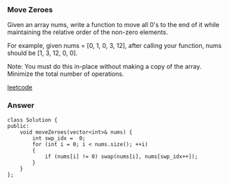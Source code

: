 ### Move Zeroes
Given an array nums, write a function to move all 0's to the end of it while maintaining the relative order of the non-zero elements.

For example, given nums = [0, 1, 0, 3, 12], after calling your function, nums should be [1, 3, 12, 0, 0].

Note:
You must do this in-place without making a copy of the array.
Minimize the total number of operations.

[leetcode](https://leetcode.com/problems/move-zeroes/description/)

### Answer 

	class Solution {
	public:
	    void moveZeroes(vector<int>& nums) {
	        int swp_idx =  0;
	        for (int i = 0; i < nums.size(); ++i)
	        {
	            if (nums[i] != 0) swap(nums[i], nums[swp_idx++]);
	        }
	    }
	};